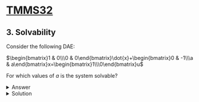 # [TMMS32](./README.md)
## 3. Solvability

Consider the following DAE:

$\begin{bmatrix}1 & 0\\\0 & 0\end{bmatrix}\dot{x}+\begin{bmatrix}0 & -1\\\a & a\end{bmatrix}x=\begin{bmatrix}1\\\0\end{bmatrix}u$

For which values of $a$ is the system solvable?

<details>
<summary>
Answer
</summary>

$a\ne 0$

</details>

<details>
<summary>
Solution
</summary>
A first-order system on the form $\mathbf{A}x=\mathbf{B}$ is solvable if $\det(\mathbf{A})\ne 0$.

We can rewrite our DAE to the same form by converting to Laplace:

$\left(\begin{bmatrix}1 & 0\\\0 & 0\end{bmatrix}s +\begin{bmatrix}0 & -1\\\a & a\end{bmatrix}\right)x=\begin{bmatrix}1\\\0\end{bmatrix}u \Rightarrow$

$\begin{bmatrix}s & -1\\\a & a\end{bmatrix}x=\begin{bmatrix}1\\\0\end{bmatrix}u $

$\det(\mathbf{A}) = \det\begin{bmatrix}s & -1\\\a & a\end{bmatrix} = a(s+1)$

As can be seen, the system is solvable assuming $a\ne 0$.
</details>
<br>


